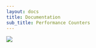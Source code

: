 ```yaml
---
layout: docs
title: Documentation
sub_title: Performance Counters
---
```


![](/assets/images/screenshots/anystatus.desktop.2.4.1.png)